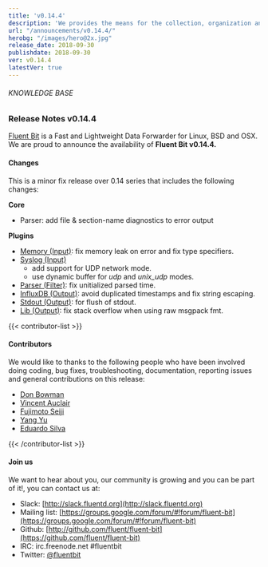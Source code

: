 ```yaml
---
title: 'v0.14.4'
description: 'We provides the means for the collection, organization and computerized retrieval of knowledgeand Lightweight Data Forwarder for Linux, BSD and OSX. We are proud to announce the availability of Fluent Bit v0.14.4.'
url: "/announcements/v0.14.4/"
herobg: "/images/hero@2x.jpg"
release_date: 2018-09-30
publishdate: 2018-09-30
ver: v0.14.4
latestVer: true
---
```



###### KNOWLEDGE BASE

### Release Notes v0.14.4

[Fluent Bit](https://fluentbit.io/) is a Fast and Lightweight Data Forwarder for Linux, BSD and OSX. We are proud to announce the availability of **Fluent Bit v0.14.4.**

#### Changes

This is a minor fix release over 0.14 series that includes the following changes:

**Core**

* Parser: add file & section-name diagnostics to error output

**Plugins**

* [Memory (Input)](https://docs.fluentbit.io/manual/input/mem): fix memory leak on error and fix type specifiers.
* [Syslog (Input)](#)
  * add support for UDP network mode.
  * use dynamic buffer for _udp_ and _unix_udp_ modes.
* [Parser (Filter)](https://docs.fluentbit.io/manual/filter/parser): fix unitialized parsed time.
* [InfluxDB (Output)](https://docs.fluentbit.io/manual/output/influxdb): avoid duplicated timestamps and fix string escaping.
* [Stdout (Output)](https://docs.fluentbit.io/manual/output/stdout): for flush of stdout.
* [Lib (Output)](https://docs.fluentbit.io/manual/development/library_api): fix stack overflow when using raw msgpack fmt.


{{< contributor-list >}}

#### Contributors

We would like to thanks to the following people who have been involved doing coding, bug fixes, troubleshooting, documentation, reporting issues and general contributions on this release:

* [Don Bowman](https://github.com/donbowman)
* [Vincent Auclair](https://github.com/newtoncorp)
* [Fujimoto Seiji](https://github.com/fujimotos)
* [Yang Yu](https://github.com/disigma)
* [Eduardo Silva](https://github.com/edsiper)

{{< /contributor-list >}}

#### Join us

We want to hear about you, our community is growing and you can be part of it!, you can contact us at:

* Slack: [http://slack.fluentd.org](http://slack.fluentd.org)
* Mailing list: [https://groups.google.com/forum/#!forum/fluent-bit](https://groups.google.com/forum/#!forum/fluent-bit)
* Github: [http://github.com/fluent/fluent-bit](https://github.com/fluent/fluent-bit)
* IRC: irc.freenode.net #fluentbit
* Twitter: [@fluentbit](https://twitter.com/fluentbit)
